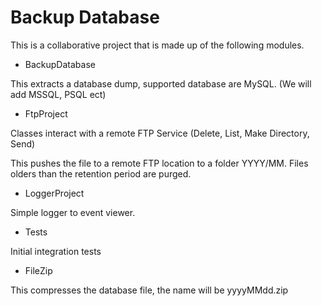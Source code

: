 # Backup Database

This is a collaborative project that is made up of the following modules.

* BackupDatabase

This extracts a database dump, supported database are MySQL. (We will add MSSQL, PSQL ect)

* FtpProject

Classes interact with a remote FTP Service (Delete, List, Make Directory, Send)

This pushes the file to a remote FTP location to a folder YYYY/MM. Files olders than the retention period are purged.

* LoggerProject

Simple logger to event viewer.

* Tests

Initial integration tests

* FileZip

This compresses the database file, the name will be yyyyMMdd.zip